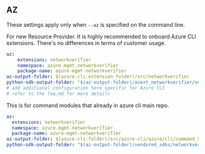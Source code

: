## AZ

These settings apply only when `--az` is specified on the command line.

For new Resource Provider. It is highly recommended to onboard Azure CLI extensions. There's no differences in terms of customer usage. 

``` yaml $(az) && $(target-mode) != 'core'
az:
    extensions: networkverifier
    namespace: azure.mgmt.networkverifier
    package-name: azure-mgmt-networkverifier
az-output-folder: $(azure-cli-extension-folder)/src/networkverifier
python-sdk-output-folder: "$(az-output-folder)/azext_networkverifier/vendored_sdks/networkverifier"
# add additional configuration here specific for Azure CLI
# refer to the faq.md for more details
```



This is for command modules that already in azure cli main repo. 
``` yaml $(az) && $(target-mode) == 'core'
az:
  extensions: networkverifier
  namespace: azure.mgmt.networkverifier
  package-name: azure-mgmt-networkverifier
az-output-folder: $(azure-cli-folder)/src/azure-cli/azure/cli/command_modules/networkverifier
python-sdk-output-folder: "$(az-output-folder)/vendored_sdks/networkverifier"
``` 